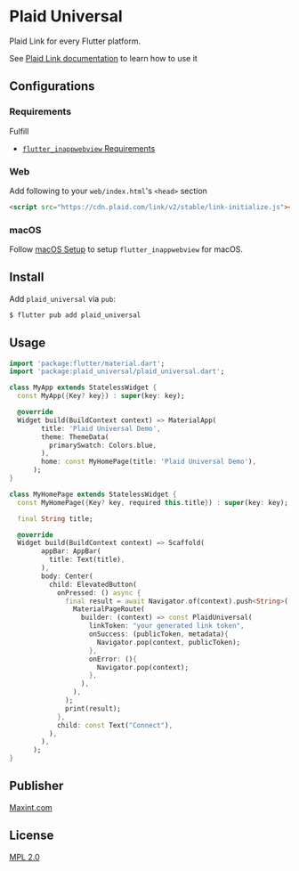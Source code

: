 # Plaid Universal

Plaid Link for every Flutter platform.

See [Plaid Link documentation](https://plaid.com/docs/link/) to learn how to use it


## Configurations

### Requirements
Fulfill 
- [`flutter_inappwebview` Requirements](https://pub.dev/packages/flutter_inappwebview#requirements)

### Web

Add following to your `web/index.html`'s `<head>` section

```html
<script src="https://cdn.plaid.com/link/v2/stable/link-initialize.js"></script>
```

### macOS

Follow [macOS Setup](https://inappwebview.dev/docs/intro/#setup-macos) to setup `flutter_inappwebview` for macOS.


## Install

Add `plaid_universal` via `pub`:

```bash
$ flutter pub add plaid_universal
```


## Usage

```dart
import 'package:flutter/material.dart';
import 'package:plaid_universal/plaid_universal.dart';

class MyApp extends StatelessWidget {
  const MyApp({Key? key}) : super(key: key);

  @override
  Widget build(BuildContext context) => MaterialApp(
        title: 'Plaid Universal Demo',
        theme: ThemeData(
          primarySwatch: Colors.blue,
        ),
        home: const MyHomePage(title: 'Plaid Universal Demo'),
      );
}

class MyHomePage extends StatelessWidget {
  const MyHomePage({Key? key, required this.title}) : super(key: key);

  final String title;

  @override
  Widget build(BuildContext context) => Scaffold(
        appBar: AppBar(
          title: Text(title),
        ),
        body: Center(
          child: ElevatedButton(
            onPressed: () async {
              final result = await Navigator.of(context).push<String>(
                MaterialPageRoute(
                  builder: (context) => const PlaidUniversal(
                    linkToken: "your generated link token",
                    onSuccess: (publicToken, metadata){
                      Navigator.pop(context, publicToken);
                    },
                    onError: (){
                      Navigator.pop(context);
                    },
                  ),
                ),
              );
              print(result);
            },
            child: const Text("Connect"),
          ),
        ),
      );
}
```

## Publisher

[Maxint.com](https://maxint.com)

## License

[MPL 2.0](/LICENSE)